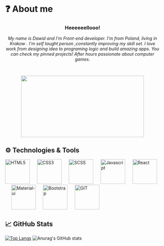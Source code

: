 <h1>❓ About me </h1>
<h3 align="center"> Heeeeeellooo! </h3>

<p align="center"><i>My name is Dawid and I'm Front-end developer. I'm from Poland, living in Krakow . I'm self taught person ,constantly improving my skill set. I love work from designing idea to programing logic and build amazing apps. You can check my pinned projects! After hours passionate about computer games.</i> </p>
<br/>
<p align="center">
  <img src='https://user-images.githubusercontent.com/83504862/170799579-e2852030-763f-4640-bdbd-222990456ef0.gif' height='200' width='400'>
</p>

<h2> ⚙️ Technologies & Tools </h2>
<div>
  <img src='https://cdn-icons-png.flaticon.com/512/174/174854.png' height='80' width='80' alt='HTML5'>
  &nbsp;&nbsp;&nbsp;&nbsp;
  <img src='https://cdn-icons-png.flaticon.com/512/732/732190.png' height='80' width='80' alt='CSS3'>
  &nbsp;&nbsp;&nbsp;&nbsp;
  <img src='https://img.icons8.com/color/344/sass.png' height='80' width='80' alt='SCSS'>
  &nbsp;&nbsp;&nbsp;&nbsp;
  <img src='https://cdn-icons-png.flaticon.com/512/5968/5968292.png' height='80' width='80' alt='Javascript'>
  &nbsp;&nbsp;&nbsp;&nbsp;
  <img src='https://cdn-icons-png.flaticon.com/512/1126/1126012.png' height='80' width='80' alt='React'>
  &nbsp;&nbsp;&nbsp;&nbsp;
  <img src='https://img.icons8.com/color/344/material-ui.png' height='80' width='80' alt='Material-ui'>
  &nbsp;&nbsp;&nbsp;&nbsp;
  <img src='https://img.icons8.com/color/344/bootstrap.png' height='80' width='80' alt='Bootstrap'>
  &nbsp;&nbsp;&nbsp;&nbsp;
  <img src='https://img.icons8.com/color/344/git.png' height='80' width='80' alt='GIT'>
</div>

<h2> &#x1f4c8; GitHub Stats </h2>


[![Top Langs](https://github-readme-stats.vercel.app/api/top-langs/?username=Ibonom&theme=midnight-purple)](https://github.com/anuraghazra/github-readme-stats)
![Anurag's GitHub stats](https://github-readme-stats.vercel.app/api?username=Ibonom&count_private=true&show_icons=true&theme=midnight-purple&hide=issues)
